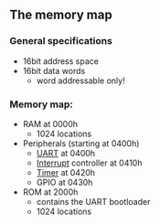 ## The memory map

### General specifications
- 16bit address space
- 16bit data words
    - word addressable only!

### Memory map:
- RAM at 0000h
    - 1024 locations
- Peripherals (starting at 0400h)
    - [UART](/docs/peripherals/uart.md) at 0400h
    - [Interrupt](/docs/peripherals/interrupt_ctrl.md) controller at 0410h
    - [Timer](/docs/peripherals/timer.md) at 0420h
    - GPIO at 0430h
- ROM at 2000h
    - contains the UART bootloader
    - 1024 locations
